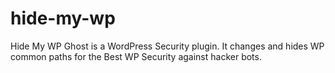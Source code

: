 # hide-my-wp
Hide My WP Ghost is a WordPress Security plugin. It changes and hides WP common paths for the Best WP Security against hacker bots.
